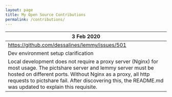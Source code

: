 ```yaml
---
layout: page
title: My Open Source Contributions
permalink: /contributions/
---
```


<!--
Type of the contribution should be "Wikipedia edit", "OpenStreet Map feature", "Documentation", "Course website", "Blog",
"Browse Add-on", etc.

The description should include a brief summary of what you did.

Replace the first row with your own contribution. 

-->





 | 3 Feb 2020 |
|---|
 |https://github.com/dessalines/lemmy/issues/501  |  
 | Dev environment setup clarification   | 
 | Local development does not require a proxy server (Nginx) for most usage. The pictshare server and lemmy server must be hosted on different ports. Without Nginx as a proxy, all http requests to pictshare fail. After discovering this, the README.md was updated to explain this requisite.|

